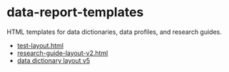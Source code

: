 # data-report-templates

HTML templates for data dictionaries, data profiles, and research guides. 

* [test-layout.html](test-layout.html)
* [research-guide-layout-v2.html](research-guide-layout-v2.html)
* [data dictionary layout v5](data-dictionary-layout-v5.html)
